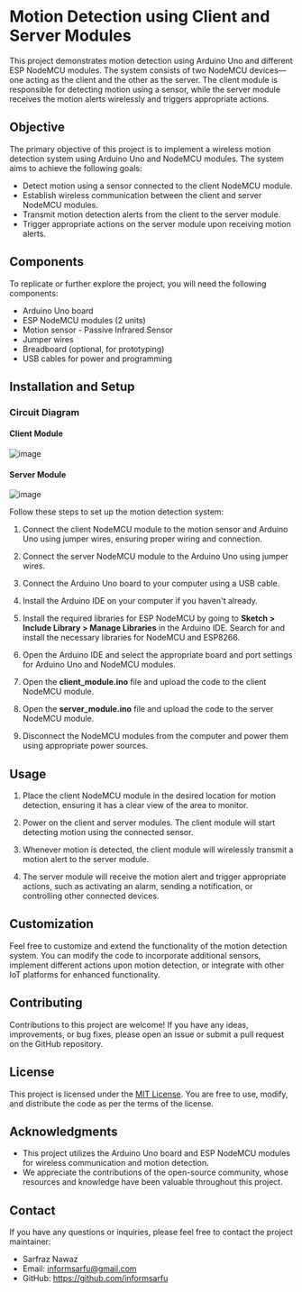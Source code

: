 # Motion Detection using Client and Server Modules

This project demonstrates motion detection using Arduino Uno and different ESP NodeMCU modules. The system consists of two NodeMCU devices—one acting as the client and the other as the server. The client module is responsible for detecting motion using a sensor, while the server module receives the motion alerts wirelessly and triggers appropriate actions.

## Objective

The primary objective of this project is to implement a wireless motion detection system using Arduino Uno and NodeMCU modules. The system aims to achieve the following goals:

- Detect motion using a sensor connected to the client NodeMCU module.
- Establish wireless communication between the client and server NodeMCU modules.
- Transmit motion detection alerts from the client to the server module.
- Trigger appropriate actions on the server module upon receiving motion alerts.

## Components

To replicate or further explore the project, you will need the following components:

- Arduino Uno board
- ESP NodeMCU modules (2 units)
- Motion sensor - Passive Infrared Sensor
- Jumper wires
- Breadboard (optional, for prototyping)
- USB cables for power and programming

## Installation and Setup

### Circuit Diagram
#### Client Module

![image](https://github.com/informsarfu/Motion-detection-using-ESP-modules/assets/78136256/9eb83d96-d0d8-46c5-97c8-9bbe8198aa9f)

#### Server Module

![image](https://github.com/informsarfu/Motion-detection-using-ESP-modules/assets/78136256/14bd9016-019c-4de8-b30f-31d91051d9aa)


Follow these steps to set up the motion detection system:

1. Connect the client NodeMCU module to the motion sensor and Arduino Uno using jumper wires, ensuring proper wiring and connection.

2. Connect the server NodeMCU module to the Arduino Uno using jumper wires.

3. Connect the Arduino Uno board to your computer using a USB cable.

4. Install the Arduino IDE on your computer if you haven't already.

5. Install the required libraries for ESP NodeMCU by going to **Sketch > Include Library > Manage Libraries** in the Arduino IDE. Search for and install the necessary libraries for NodeMCU and ESP8266.

6. Open the Arduino IDE and select the appropriate board and port settings for Arduino Uno and NodeMCU modules.

7. Open the **client_module.ino** file and upload the code to the client NodeMCU module.

8. Open the **server_module.ino** file and upload the code to the server NodeMCU module.

9. Disconnect the NodeMCU modules from the computer and power them using appropriate power sources.


## Usage

1. Place the client NodeMCU module in the desired location for motion detection, ensuring it has a clear view of the area to monitor.

2. Power on the client and server modules. The client module will start detecting motion using the connected sensor.

3. Whenever motion is detected, the client module will wirelessly transmit a motion alert to the server module.

4. The server module will receive the motion alert and trigger appropriate actions, such as activating an alarm, sending a notification, or controlling other connected devices.

## Customization

Feel free to customize and extend the functionality of the motion detection system. You can modify the code to incorporate additional sensors, implement different actions upon motion detection, or integrate with other IoT platforms for enhanced functionality.

## Contributing

Contributions to this project are welcome! If you have any ideas, improvements, or bug fixes, please open an issue or submit a pull request on the GitHub repository.

## License

This project is licensed under the [MIT License](LICENSE). You are free to use, modify, and distribute the code as per the terms of the license.

## Acknowledgments

- This project utilizes the Arduino Uno board and ESP NodeMCU modules for wireless communication and motion detection.
- We appreciate the contributions of the open-source community, whose resources and knowledge have been valuable throughout this project.

## Contact

If you have any questions or inquiries, please feel free to contact the project maintainer:

- Sarfraz Nawaz
- Email: informsarfu@gmail.com
- GitHub: https://github.com/informsarfu
